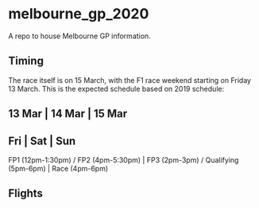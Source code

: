 # melbourne_gp_2020
A repo to house Melbourne GP information.

## Timing
The race itself is on 15 March, with the F1 race weekend starting on Friday 13 March. This is the expected schedule based on 2019 schedule:

 13 Mar | 14 Mar | 15 Mar
 ---
 Fri | Sat | Sun
 ---
 FP1 (12pm-1:30pm) / FP2 (4pm-5:30pm) | FP3 (2pm-3pm) / Qualifying (5pm-6pm) | Race (4pm-6pm)

## Flights


